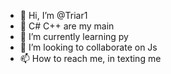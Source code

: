 - 👋 Hi, I’m @Triar1
- 👀 C# C++ are my main
- 🌱 I’m currently learning py
- 💞️ I’m looking to collaborate on Js
- 📫 How to reach me, in texting me

<!---
Triar1/Triar1 is a ✨ special ✨ repository because its `README.md` (this file) appears on your GitHub profile.
You can click the Preview link to take a look at your changes.
--->
